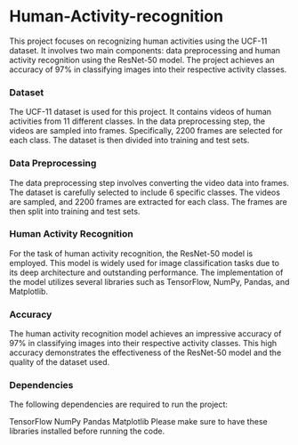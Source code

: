 # Human-Activity-recognition
This project focuses on recognizing human activities using the UCF-11 dataset. It involves two main components: data preprocessing and human activity recognition using the ResNet-50 model. The project achieves an accuracy of 97% in classifying images into their respective activity classes.

### Dataset
The UCF-11 dataset is used for this project. It contains videos of human activities from 11 different classes. In the data preprocessing step, the videos are sampled into frames. Specifically, 2200 frames are selected for each class. The dataset is then divided into training and test sets.

### Data Preprocessing
The data preprocessing step involves converting the video data into frames. The dataset is carefully selected to include 6 specific classes. The videos are sampled, and 2200 frames are extracted for each class. The frames are then split into training and test sets.

### Human Activity Recognition
For the task of human activity recognition, the ResNet-50 model is employed. This model is widely used for image classification tasks due to its deep architecture and outstanding performance. The implementation of the model utilizes several libraries such as TensorFlow, NumPy, Pandas, and Matplotlib.

### Accuracy
The human activity recognition model achieves an impressive accuracy of 97% in classifying images into their respective activity classes. This high accuracy demonstrates the effectiveness of the ResNet-50 model and the quality of the dataset used.

### Dependencies
The following dependencies are required to run the project:

TensorFlow
NumPy
Pandas
Matplotlib
Please make sure to have these libraries installed before running the code.
